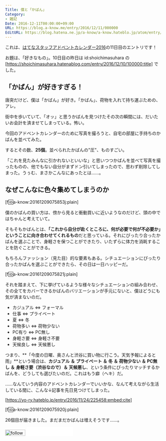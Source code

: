 ```yaml
---
Title: 僕と「かばん」
Category:
- 雑記
Date: 2016-12-11T00:00:00+09:00
URL: https://blog.a-know.me/entry/2016/12/11/000000
EditURL: https://blog.hatena.ne.jp/a-know/a-know.hateblo.jp/atom/entry/10328749687198066411
---
```


これは、[はてなスタッフアドベントカレンダー2016](http://advent.hatenablog.com/entry/2016/staff)の11日目のエントリです！




お題は、「好きなもの」。10日目の昨日は id:shoichimasuhara の [https://shoichimasuhara.hatenablog.com/entry/2016/12/10/100000:title] でした。



<!-- more -->



## 「かばん」が好きすぎる！

唐突だけど、僕は「かばん」が好き。「かばん」、荷物を入れて持ち運ぶための、アレ。


街中を歩いていて、「オッ」と思うかばんを見つけたその次の瞬間には、だいたいお会計を済ませてしまっている。怖い。


今回のアドベントカレンダーのために写真を撮ろうと、自宅の部屋に手持ちのかばんを並べてみた。


するとその数、**25個**。並べられたかばんの"圧"、ものすごい。


「これを見たみんなに引かれないといいな」と思いつつかばんを並べて写真を撮ったものの、他でもない自分がまずドン引いてしまったので、思わず削除してしまった。うぅむ、まさかこんなにあったとは……。


## なぜこんなに色々集めてしまうのか

[f:id:a-know:20161209075853j:plain]


僕のかばんの買い方は、傍から見ると衝動買いに近いようなのだけど、頭の中ではちゃんと考えていて。


そもそもかばんとは、<b>「これから自分が赴くところに、何が必要で何が不必要か」ということに向き合わせてくれるもの</b>だと思っている。それにぴったり合ったかばんを選ぶことで、身軽さを保つことができたり、いたずらに体力を消耗することを防ぐことができる。


もちろんファッション（見た目）的な要素もある。シチュエーションにぴったり合ったかばんを選ぶことができたら、その日は一日ハッピーだ。

[f:id:a-know:20161209075821j:plain]

それを踏まえて、下に挙げているような様々なシチュエーションの組み合わせ、その全てをカバーできるかばんのバリエーションが手元にないと、僕はどうにも気が済まないのだ。


* カジュアル ⇔ フォーマル
* 仕事 ⇔ プライベート
* 夏 ⇔ 冬
* 荷物多い ⇔ 荷物少ない
* PC有り ⇔ PC無し
* 身軽さ要 ⇔ 身軽さ不要
* 天候良し ⇔ 天候悪し


つまり、**「今度の日曜、奥さんと渋谷に買い物に行こう。天気予報によると雨」**という場合は、**カジュアル ＆ プライベート ＆ 冬 ＆ 荷物少ない ＆ PC無し ＆ 身軽さ要（渋谷なので）＆ 天候悪し**、という条件にぴったりマッチするかばんを、どうしても選びたいのだ。これはもう癖（ヘキ）だ。


……なんていう内容のアドベントカレンダーでいいかな、なんて考えながら生活している間に、こんな↓記事を先日見つけてしまった。



[https://yo-ry.hateblo.jp/entry/2016/11/24/225458:embed:cite]



[f:id:a-know:20161209075920j:plain]

26個目が届きました。まだまだかばんは増えそうです……。


<div>
<a href='http://cloud.feedly.com/#subscription%2Ffeed%2Fhttp%3A%2F%2Fblog.a-know.me%2Ffeed'  target='blank'><img id='feedlyFollow' src='//s3.feedly.com/img/follows/feedly-follow-rectangle-volume-small_2x.png' alt='follow us in feedly' width='65' height='20'></a>

<iframe src="//blog.hatena.ne.jp/a-know/a-know.hateblo.jp/subscribe/iframe" allowtransparency="true" frameborder="0" scrolling="no" width="150" height="28"></iframe>
</div>
